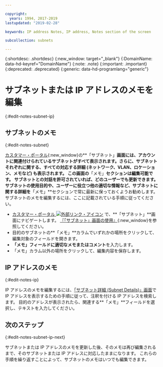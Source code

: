 ```yaml
---

copyright:
  years: 1994, 2017-2019
lastupdated: "2019-02-28"

keywords: IP address Notes, IP address, Notes section of the screen

subcollection: subnets

---
```


{:shortdesc: .shortdesc}
{:new_window: target="_blank"}
{:DomainName: data-hd-keyref="DomainName"}
{:note: .note}
{:important: .important}
{:deprecated: .deprecated}
{:generic: data-hd-programlang="generic"}

# サブネットまたは IP アドレスのメモを編集
{:#edit-notes-subnet-ip}

## サブネットのメモ
{:#edit-notes-subnet}

[カスタマー・ポータル](https://{DomainName}/){:new_window}の**「サブネット」**画面には、アカウントに関連付けられているサブネットがすべて表示されます。さらに、サブネットそれぞれに関する、すべての対応する詳細 (ネットワーク、VLAN、ロケーション、メモなど) も表示されます。 この画面の**「メモ」**セクションは編集可能です。 サブネットとの対話を許可されていれば、どのユーザーでも更新できます。 サブネットの使用目的や、ユーザーに役立つ他の適切な情報など、サブネットに関する詳細を**「メモ」**セクションで常に最新に保っておくようお勧めします。 サブネットのメモを編集するには、ここに記載されている手順に従ってください。

* [カスタマー・ポータル ![外部リンク・アイコン](../../icons/launch-glyph.svg "外部リンク・アイコン")](https://{DomainName}/) で、**「サブネット」**画面にナビゲートします。 [『「サブネット」画面の使用』](/docs/infrastructure/subnets?topic=subnets-view-subnet-details){:new_window}を参照してください。
* 目的のサブネットの**「メモ」**カラムでいずれかの場所をクリックして、編集対象のフィールドを開きます。
* **「メモ」**フィールドに**適切なメモまたはコメント**を入力します。
* 「メモ」カラム以外の場所をクリックして、編集内容を保存します。

## IP アドレスのメモ
{:#edit-notes-ip}

IP アドレスのメモを編集するには、[「サブネット詳細 (Subnet Details)」画面](/docs/infrastructure/subnets?topic=subnets-filter-ip-addresses-subnet-details-screen)で IP アドレスを表示するための手順に従って、注釈を付ける IP アドレスを検索します。 目的のアドレスが表示されたら、関連する**「メモ」**フィールドを選択し、テキストを入力してください。

## 次のステップ
{:#edit-notes-subnet-ip-next}

サブネットまたは IP アドレスのメモを更新した後、そのメモは再び編集されるまで、そのサブネットまたは IP アドレスに対応したままになります。 これらの手順を繰り返すことによって、サブネットのメモはいつでも編集できます。
